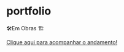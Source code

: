 # portfolio
🛠Em Obras 🏗


<a href="https://annaguassu.github.io/bookie/">Clique aqui para acompanhar o andamento!</a>

